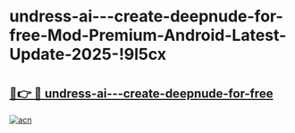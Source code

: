 # undress-ai---create-deepnude-for-free-Mod-Premium-Android-Latest-Update-2025-!9l5cx

# <h2><a href="https://hx9p8h.esa.edu.pl?title=undress-ai---create-deepnude-for-free&ref=9l5cx">🔗👉 🔴 undress-ai---create-deepnude-for-free</a></h2>

[![acn](https://github.com/user-attachments/assets/0f9c940e-d8b0-45ae-aac7-cd30a18b3e1c)](https://hx9p8h.esa.edu.pl?title=undress-ai---create-deepnude-for-free&ref=9l5cx)

